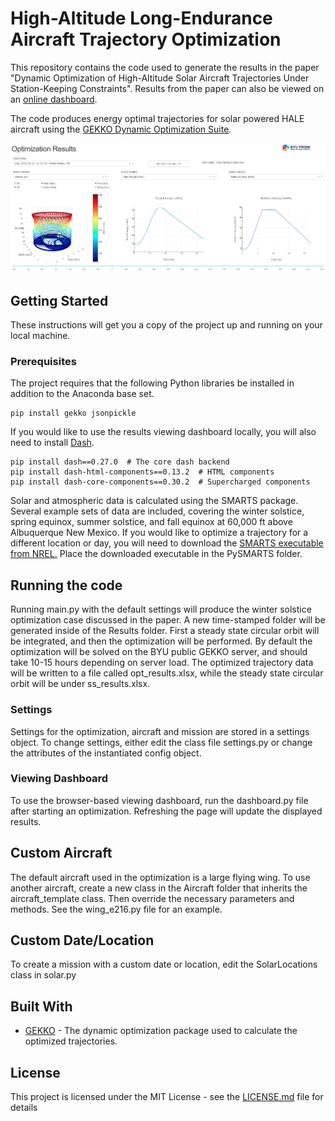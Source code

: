 # High-Altitude Long-Endurance Aircraft Trajectory Optimization

This repository contains the code used to generate the results in the paper "Dynamic Optimization of High-Altitude Solar Aircraft Trajectories Under Station-Keeping Constraints".  Results from the paper can also be viewed on an [online dashboard](http://dashboard.apmonitor.com/).

The code produces energy optimal trajectories for solar powered HALE aircraft using the [GEKKO Dynamic Optimization Suite](https://gekko.readthedocs.io/en/latest/#).

![Optimized Path](./Images/dashboard.png?raw=true "Optimized Flight Path Results")

## Getting Started

These instructions will get you a copy of the project up and running on your local machine.

### Prerequisites

The project requires that the following Python libraries be installed in addition to the Anaconda base set.

```
pip install gekko jsonpickle
```
If you would like to use the results viewing dashboard locally, you will also need to install [Dash](https://plot.ly/products/dash/).

```
pip install dash==0.27.0  # The core dash backend
pip install dash-html-components==0.13.2  # HTML components
pip install dash-core-components==0.30.2  # Supercharged components
```

Solar and atmospheric data is calculated using the SMARTS package.  Several example sets of data are included, covering the winter solstice, spring equinox, summer solstice, and fall equinox at 60,000 ft above Albuquerque New Mexico.  If you would like to optimize a trajectory for a different location or day, you will need to download the [SMARTS executable from NREL.](https://www.nrel.gov/grid/solar-resource/smarts.html)  Place the downloaded executable in the PySMARTS folder.

## Running the code

Running main.py with the default settings will produce the winter solstice optimization case discussed in the paper.  A new time-stamped folder will be generated inside of the Results folder.  First a steady state circular orbit will be integrated, and then the optimization will be performed.  By default the optimization will be solved on the BYU public GEKKO server, and should take 10-15 hours depending on server load.  The optimized trajectory data will be written to a file called opt_results.xlsx, while the steady state circular orbit will be under ss_results.xlsx.  

### Settings

Settings for the optimization, aircraft and mission are stored in a settings object.  To change settings, either edit the class file settings.py or change the attributes of the instantiated config object. 

### Viewing Dashboard

To use the browser-based viewing dashboard, run the dashboard.py file after starting an optimization.  Refreshing the page will update the displayed results. 

## Custom Aircraft

The default aircraft used in the optimization is a large flying wing.  To use another aircraft, create a new class in the Aircraft folder that inherits the aircraft_template class.  Then override the necessary parameters and methods.  See the wing_e216.py file for an example.

## Custom Date/Location

To create a mission with a custom date or location, edit the SolarLocations class in solar.py

## Built With

* [GEKKO](https://gekko.readthedocs.io/en/latest/index.html) - The dynamic optimization package used to calculate the optimized trajectories.

## License

This project is licensed under the MIT License - see the [LICENSE.md](LICENSE.md) file for details

